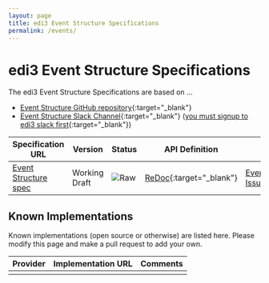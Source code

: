 ```yaml
---
layout: page
title: edi3 Event Structure Specifications
permalink: /events/
---
```


# edi3 Event Structure Specifications

The edi3 Event Structure Specifications are based on ...

* [Event Structure GitHub repository](https://github.com/edi3/edi3-events){:target="_blank"}
* [Event Structure Slack Channel](https://edi3.slack.com/messages/spec-events/){:target="_blank"} ([you must signup to edi3 slack first](https://chat.edi3.org/){:target="_blank"})

| Specification URL | Version | Status | API Definition | Issues List |
| ----------------- | ------  | ------ | -------------- | ----------- |
| [Event Structure spec](http://edi3.org/specs/edi3-events/master/) | Working Draft | ![Raw](http://rfc.unprotocols.org/spec:2/COSS/raw.svg) | [ReDoc](http://edi3.org/specs/edi3-events/master/redoc-static.html){:target="_blank"} |  [Event Structure Issues](https://github.com/edi3/edi3-events/issues){:target="_blank"}  |

## Known Implementations

Known implementations (open source or otherwise) are listed here.  Please modify this page and make a pull request to add your own.

|Provider|Implementation URL|Comments|
|--------|------------------|--------|
|  |  |  |

